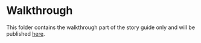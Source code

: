# Walkthrough
This folder contains the walkthrough part of the story guide only and will be published [here](www.github.io/cavediverchris/final-fantasy-7-walkthrough/walkthrough/walkthrough.md).
